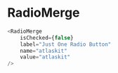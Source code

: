 # RadioMerge

```javascript
<RadioMerge 
    isChecked={false}
    label="Just One Radio Button"
    name="atlaskit"
    value="atlaskit"
/>
```